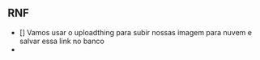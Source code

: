 ## RNF
- [] Vamos usar o uploadthing para subir nossas imagem para nuvem e salvar essa link no banco
- 